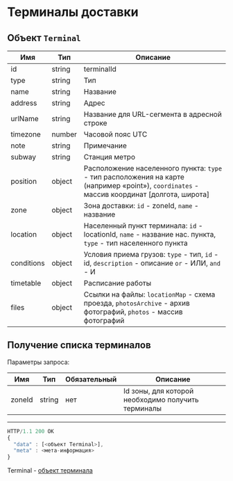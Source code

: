 # Терминалы доставки

## Объект `Terminal`

Имя | Тип | Описание
--- | --- | --------
id | string | terminalId
type | string | Тип
name | string | Название
address | string | Адрес
urlName | string | Название для URL-сегмента в адресной строке
timezone | number | Часовой пояс UTC
note | string | Примечание
subway | string | Станция метро
position | object | Расположение населенного пункта: `type` - тип расположения на карте (например «point»), `coordinates` - массив координат [долгота, широта]
zone | object | Зона доставки: `id` - zoneId, `name` - название
location | object | Населенный пункт терминала: `id` - locationId, `name` - название нас. пункта, `type` - тип населенного пункта
conditions | object | Условия приема грузов: `type` - тип, `id` - id, `description` - описание `or` - ИЛИ, `and` - И
timetable | object | Расписание работы
files | object | Ссылки на файлы: `locationMap` - схема проезда, `photosArchive` - архив фотографий, `photos` - массив фотографий

## Получение списка терминалов

Параметры запроса:

Имя | Тип | Обязательный | Описание
--- | --- | ------------ | --------
zoneId | string | нет | Id зоны, для которой необходимо получить терминалы

---

```js
HTTP/1.1 200 OK
{
  "data" : [<объект Terminal>],
  "meta" : <мета-информация>
}
```

Terminal - [объект терминала](terminals.md)
